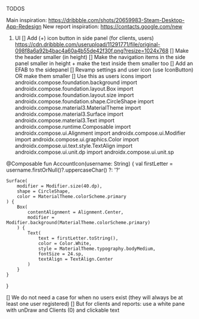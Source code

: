 TODOS

Main inspiration: https://dribbble.com/shots/20659983-Steam-Desktop-App-Redesign
New report inspiration: https://contacts.google.com/new

1. UI
[] Add (+) icon button in side panel (for clients, users) https://cdn.dribbble.com/userupload/11291771/file/original-098f8a6a92b4bac4a60a4b55de42f30f.png?resize=1024x768
[] Make the header smaller (in height)
[] Make the navigation items in the side panel smaller in height + make the text inside them smaller too
[] Add an EFAB to the sidepanel 
[] Revamp settings and user icon (use IconButton) OR make them smaller
[] Use this as users icons
   import androidx.compose.foundation.background
   import androidx.compose.foundation.layout.Box
   import androidx.compose.foundation.layout.size
   import androidx.compose.foundation.shape.CircleShape
   import androidx.compose.material3.MaterialTheme
   import androidx.compose.material3.Surface
   import androidx.compose.material3.Text
   import androidx.compose.runtime.Composable
   import androidx.compose.ui.Alignment
   import androidx.compose.ui.Modifier
   import androidx.compose.ui.graphics.Color
   import androidx.compose.ui.text.style.TextAlign
   import androidx.compose.ui.unit.dp
   import androidx.compose.ui.unit.sp

@Composable
fun AccountIcon(username: String) {
val firstLetter = username.firstOrNull()?.uppercaseChar() ?: '?'

    Surface(
        modifier = Modifier.size(40.dp),
        shape = CircleShape,
        color = MaterialTheme.colorScheme.primary
    ) {
        Box(
            contentAlignment = Alignment.Center,
            modifier = Modifier.background(MaterialTheme.colorScheme.primary)
        ) {
            Text(
                text = firstLetter.toString(),
                color = Color.White,
                style = MaterialTheme.typography.bodyMedium,
                fontSize = 24.sp,
                textAlign = TextAlign.Center
            )
        }
    }
}


[] We do not need a case for when no users exist (they will always be at least one user registered)
[] But for clients and reports: use a white pane with unDraw and Clients (0) and clickable text
